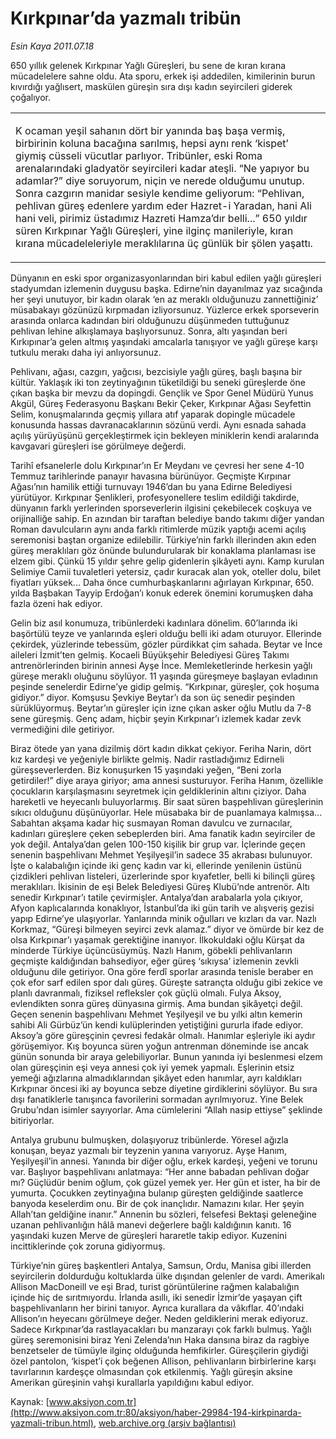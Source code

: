 # Kırkpınar’da yazmalı tribün

*Esin Kaya 2011.07.18*

<font class="agenda2NewsSpot">
 <span lang="EN-GB">
  650 yıllık gelenek Kırkpınar Yağlı Güreşleri, bu sene de kıran kırana mücadelelere sahne oldu. Ata sporu, erkek işi addedilen, kimilerinin
 </span>
 <span>
  burun kıvırdığı yağlısert, maskülen güreşin sıra dışı kadın seyircileri giderek çoğalıyor.
 </span>
</font>
<font class="newsDetail">
 <p>
  <table cellpadding="0" cellspacing="0">
   <tbody>
    <tr>
     <td>
      <p class="2011gomme">
       <span>
        K
       </span>
       <span>
        ocaman yeşil sahanın dört bir yanında baş başa vermiş, birbirinin koluna bacağına sarılmış, hepsi aynı renk ‘kispet’ giymiş cüsseli vücutlar parlıyor. Tribünler, eski Roma arenalarındaki gladyatör seyircileri kadar ateşli. “Ne yapıyor bu adamlar?” diye soruyorum, niçin ve nerede olduğumu unutup. Sonra cazgırın manidar sesiyle kendime geliyorum: “Pehlivan, pehlivan güreş edenlere yardım eder Hazret-i Yaradan, hani Ali hani veli, pirimiz üstadımız Hazreti Hamza’dır belli...” 650 yıldır süren Kırkpınar Yağlı Güreşleri, yine ilginç manileriyle, kıran kırana mücadeleleriyle meraklılarına üç günlük bir şölen yaşattı.
       </span>
      </p>
     </td>
    </tr>
   </tbody>
  </table>
  <p class="2011yenimetin">
   <span>
    Dünyanın en eski spor organizasyonlarından biri kabul edilen yağlı güreşleri stadyumdan izlemenin duygusu başka. Edirne’nin dayanılmaz yaz sıcağında her şeyi unutuyor, bir kadın olarak ‘en az meraklı olduğunuzu zannettiğiniz’ müsabakayı gözünüzü kırpmadan izliyorsunuz. Yüzlerce erkek sporseverin arasında onlarca kadından biri olduğunuzu düşünmeden tuttuğunuz pehlivan lehine alkışlamaya başlıyorsunuz. Sonra, altı yaşından beri Kırkıpınar’a gelen altmış yaşındaki amcalarla tanışıyor ve yağlı güreşe karşı tutkulu merakı daha iyi anlıyorsunuz.
   </span>
  </p>
  <p class="2011yenimetin">
   <span>
    Pehlivanı, ağası, cazgırı, yağcısı, bezcisiyle yağlı güreş, başlı başına bir kültür. Yaklaşık iki ton zeytinyağının tüketildiği bu seneki güreşlerde öne çıkan başka bir mevzu da dopingdi. Gençlik ve Spor Genel Müdürü Yunus Akgül, Güreş Federasyonu Başkanı Bekir Çeker, Kırkpınar Ağası Seyfettin Selim, konuşmalarında geçmiş yıllara atıf yaparak dopingle mücadele konusunda hassas davranacaklarının sözünü verdi. Aynı esnada sahada açılış yürüyüşünü gerçekleştirmek için bekleyen miniklerin kendi aralarında kavgavari güreşleri ise görülmeye değerdi.
    <span>
    </span>
   </span>
  </p>
  <p class="2011yenimetin">
   <span>
    Tarihî efsanelerle dolu Kırkpınar’ın Er Meydanı ve çevresi her sene 4-10 Temmuz tarihlerinde panayır havasına bürünüyor. Geçmişte Kırpınar Ağası’nın hamilik ettiği turnuvayı 1946’dan bu yana Edirne Belediyesi yürütüyor. Kırkpınar Şenlikleri, profesyonellere teslim edildiği takdirde, dünyanın farklı yerlerinden sporseverlerin ilgisini çekebilecek coşkuya ve orijinalliğe sahip. En azından bir taraftan belediye bando takımı diğer yandan Roman davulcuların aynı anda farklı ritimlerde müzik yaptığı acemi açılış seremonisi baştan organize edilebilir. Türkiye’nin farklı illerinden akın eden güreş meraklıları göz önünde bulundurularak bir konaklama planlaması ise elzem gibi. Çünkü 15 yıldır şehre gelip gidenlerin şikâyeti aynı. Kamp kurulan Selimiye Camii tuvaletleri yetersiz, çadır kuracak alan yok, oteller dolu, bilet fiyatları yüksek... Daha önce cumhurbaşkanlarını ağırlayan Kırkpınar, 650. yılda Başbakan Tayyip Erdoğan’ı konuk ederek önemini korumuşken daha fazla özeni hak ediyor.
   </span>
  </p>
  <p class="2011yenimetin">
   <span>
    Gelin biz asıl konumuza, tribünlerdeki kadınlara dönelim. 60’larında iki başörtülü teyze ve yanlarında eşleri olduğu belli iki adam oturuyor. Ellerinde çekirdek, yüzlerinde tebessüm, gözler pürdikkat çim sahada. Beytar ve İnce aileleri İzmit’ten gelmiş. Kocaeli Büyükşehir Belediyesi Güreş Takımı antrenörlerinden birinin annesi Ayşe İnce. Memleketlerinde herkesin yağlı güreşe meraklı oluğunu söylüyor. 11 yaşında güreşmeye başlayan evladının peşinde senelerdir Edirne’ye gidip gelmiş. “Kırkpınar, güreşler, çok hoşuma gidiyor.” diyor. Komşusu Şevkiye Beytar’ı da son üç senedir peşinden sürüklüyormuş. Beytar’ın güreşler için izne çıkan asker oğlu Mutlu da 7-8 sene güreşmiş. Genç adam, hiçbir şeyin Kırkpınar’ı izlemek kadar zevk vermediğini dile getiriyor.
   </span>
  </p>
  <p class="2011yenimetin">
   <span>
    Biraz ötede yan yana dizilmiş dört kadın dikkat çekiyor. Feriha Narin, dört kız kardeşi ve yeğeniyle birlikte gelmiş. Nadir rastladığımız Edirneli güreşseverlerden. Biz konuşurken 15 yaşındaki yeğen, “Beni zorla getirdiler!” diye araya giriyor; ama annesi susturuyor. Feriha Hanım, özellikle çocukların karşılaşmasını seyretmek için geldiklerinin altını çiziyor. Daha hareketli ve heyecanlı buluyorlarmış. Bir saat süren başpehlivan güreşlerinin sıkıcı olduğunu düşünüyorlar. Hele müsabaka bir de puanlamaya kalmışsa... Sabahtan akşama kadar hiç susmayan Roman davulcu ve zurnacılar, kadınları güreşlere çeken sebeplerden biri. Ama fanatik kadın seyirciler de yok değil. Antalya’dan gelen 100-150 kişilik bir grup var. İçlerinde geçen senenin başpehlivanı Mehmet Yeşilyeşil’in sadece 35 akrabası bulunuyor. İşte o kalabalığın içinde iki genç kadın var ki, ellerinde yenilenin üstünü çizdikleri pehlivan listeleri, üzerlerinde spor kıyafetler, belli ki bilinçli güreş meraklıları. İkisinin de eşi Belek Belediyesi Güreş Klubü’nde antrenör. Altı senedir Kırkpınar’ı tatile çevirmişler. Antalya’dan arabalarla yola çıkıyor, Afyon kaplıcalarında konaklıyor, İstanbul’da iki gün tarih ve alışveriş gezisi yapıp Edirne’ye ulaşıyorlar. Yanlarında minik oğulları ve kızları da var. Nazlı Korkmaz, “Güreşi bilmeyen seyirci zevk alamaz.” diyor ve ömürde bir kez de olsa Kırkpınar’ı yaşamak gerektiğine inanıyor. İlkokuldaki oğlu Kürşat da minderde Türkiye üçüncüsüymüş. Nazlı Hanım, göbekli pehlivanların geçmişte kaldığından bahsediyor, eğer güreş ‘sıkıysa’ izlemenin zevkli olduğunu dile getiriyor. Ona göre ferdî sporlar arasında tenisle beraber en çok efor sarf edilen spor dalı güreş. Güreşte satrançta olduğu gibi zekice ve planlı davranmalı, fiziksel refleksler çok güçlü olmalı. Fulya Aksoy, evlendikten sonra güreş dünyasına girmiş. Ama bundan şikâyetçi değil. Geçen senenin başpehlivanı Mehmet Yeşilyeşil ve bu yılki altın kemerin sahibi Ali Gürbüz’ün kendi kulüplerinden yetiştiğini gururla ifade ediyor. Aksoy’a göre güreşçinin çevresi fedakâr olmalı. Hanımlar eşleriyle iki aydır görüşemiyor. Kış boyunca süren yoğun antrenman döneminde ise ancak günün sonunda bir araya gelebiliyorlar. Bunun yanında iyi beslenmesi elzem olan güreşçinin eşi veya annesi çok iyi yemek yapmalı. Eşlerinin etsiz yemeği ağızlarına almadıklarından şikâyet eden hanımlar, ayrı kaldıkları Kırkpınar öncesi iki ay boyunca sebze diyetine girdiklerini söylüyor. Bu sıra dışı fanatiklerle tanışınca favorilerini sormadan ayrılmıyoruz. Yine Belek Grubu’ndan isimler sayıyorlar. Ama cümlelerini “Allah nasip ettiyse” şeklinde bitiriyorlar.
   </span>
  </p>
  <p class="2011yenimetin">
   <span>
    Antalya grubunu bulmuşken, dolaşıyoruz tribünlerde. Yöresel ağızla konuşan, beyaz yazmalı bir teyzenin yanına varıyoruz. Ayşe Hanım, Yeşilyeşil’in annesi. Yanında bir diğer oğlu, erkek kardeşi, yeğeni ve torunu var. Başlıyor başpehlivanı anlatmaya: “Her anne babadan pehlivan doğar mı? Güçlüdür benim oğlum, çok güzel yemek yer. Her gün et ister, ha bir de yumurta. Çocukken zeytinyağına bulanıp güreşten geldiğinde saatlerce banyoda keselerdim onu. Bir de çok inançlıdır. Namazını kılar. Her şeyin Allah’tan geldiğine inanır.” Annenin bu sözleri, felsefesi Bektaşi geleneğine uzanan pehlivanlığın hâlâ manevi değerlere bağlı kaldığının kanıtı. 16 yaşındaki kuzen Merve de güreşleri hararetle takip ediyor. Kuzenini incittiklerinde çok zoruna gidiyormuş.
   </span>
  </p>
  <p class="2011yenimetin">
   <span>
    Türkiye’nin güreş başkentleri Antalya, Samsun, Ordu, Manisa gibi illerden seyircilerin doldurduğu koltuklarda ülke dışından gelenler de vardı. Amerikalı Allison MacDoneill ve eşi Brad, turist görüntülerine rağmen kalabalığın içinde hiç de sırıtmıyordu. İrlanda asıllı, iki senedir İzmir’de yaşayan çift başpehlivanların her birini tanıyor. Ayrıca kurallara da vâkıflar. 40’ındaki Allison’ın heyecanı görülmeye değer. Neden geldiklerini merak ediyoruz. Sadece Kırkpınar’da rastlayacakları bu manzarayı çok farklı bulmuş. Yağlı güreş seremonisini biraz Yeni Zelenda’nın Haka dansına biraz da ragbiye benzetseler de tümüyle ilginç olduğunda hemfikirler. Güreşçilerin giydiği özel pantolon, ‘kispet’i çok beğenen Allison, pehlivanların birbirlerine karşı tavırlarının kardeşçe olmasından çok etkilenmiş. Yağlı güreşin aksine Amerikan güreşinin vahşi kurallarla yapıldığını kabul ediyor.
   </span>
  </p>
 </p>
</font>

Kaynak: [www.aksiyon.com.tr](http://www.aksiyon.com.tr:80/aksiyon/haber-29984-194-kirkpinarda-yazmali-tribun.html), [web.archive.org (arşiv bağlantısı)](http://web.archive.org/web/20111231043408/http://www.aksiyon.com.tr:80/aksiyon/haber-29984-194-kirkpinarda-yazmali-tribun.html)
